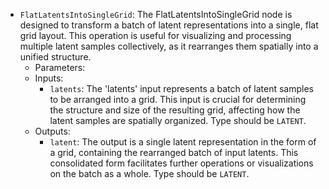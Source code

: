 - `FlatLatentsIntoSingleGrid`: The FlatLatentsIntoSingleGrid node is designed to transform a batch of latent representations into a single, flat grid layout. This operation is useful for visualizing and processing multiple latent samples collectively, as it rearranges them spatially into a unified structure.
    - Parameters:
    - Inputs:
        - `latents`: The 'latents' input represents a batch of latent samples to be arranged into a grid. This input is crucial for determining the structure and size of the resulting grid, affecting how the latent samples are spatially organized. Type should be `LATENT`.
    - Outputs:
        - `latent`: The output is a single latent representation in the form of a grid, containing the rearranged batch of input latents. This consolidated form facilitates further operations or visualizations on the batch as a whole. Type should be `LATENT`.
